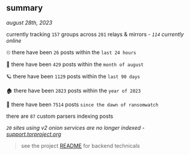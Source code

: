 
## summary
_august 28th, 2023_

currently tracking `157` groups across `281` relays & mirrors - _`114` currently online_

⏲ there have been `26` posts within the `last 24 hours`

🦈 there have been `429` posts within the `month of august`

🪐 there have been `1129` posts within the `last 90 days`

🏚 there have been `2823` posts within the `year of 2023`

🦕 there have been `7514` posts `since the dawn of ransomwatch`

there are `87` custom parsers indexing posts

_`20` sites using v2 onion services are no longer indexed - [support.torproject.org](https://support.torproject.org/onionservices/v2-deprecation/)_

> see the project [README](https://github.com/joshhighet/ransomwatch#ransomwatch--) for backend technicals
